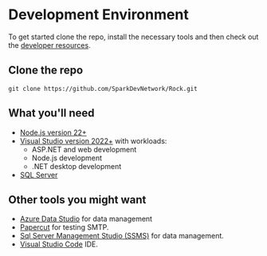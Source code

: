 # Development Environment
To get started clone the repo, install the necessary tools and then check out the [developer resources](https://community.rockrms.com/developer).

## Clone the repo
`git clone https://github.com/SparkDevNetwork/Rock.git`

## What you'll need
* [Node.js version 22+](https://nodejs.org/en/download)
* [Visual Studio version 2022+](https://visualstudio.microsoft.com/downloads/) with workloads:
    * ASP.NET and web development
    * Node.js development
    * .NET desktop development
* [SQL Server](https://www.microsoft.com/en-us/sql-server/sql-server-downloads)

## Other tools you might want
* [Azure Data Studio](https://learn.microsoft.com/en-us/azure-data-studio/download-azure-data-studio) for data management
* [Papercut](https://www.papercut.com/help/manuals/ng-mf/common/install/) for testing SMTP.
* [Sql Server Management Studio (SSMS)](https://learn.microsoft.com/en-us/sql/ssms/download-sql-server-management-studio-ssms) for data management.
* [Visual Studio Code](https://code.visualstudio.com/download) IDE.